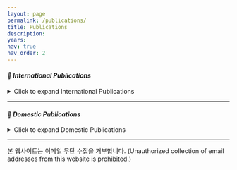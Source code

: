 ```yaml
---
layout: page
permalink: /publications/
title: Publications
description: 
years: 
nav: true
nav_order: 2
---
```


#### ***📄 International Publications*** 
<details>
  <summary>Click to expand International Publications</summary>
    <ul>
        <li>(Journal) Doo-Seop Choi, Taeguen Kim, Boojoong Kang, Eul Gyu Im, "Image-Based Malicious Network Traffic Detection Framework: Data-Centric Approach.", Applied Sciences, 15(12), 6546, 2025</li>
        <li>(Conference) Andri Rai, Eul Gyu Im, "Multi-NetDroid: Multi-layer Perceptron Neural Network for Android Malware Detection", International Conference on Ubiquitous Security, 219-235, 2023</li>
        <li>(Journal) Inwoo Ro, Boojoong Kang, Choonghyun Seo, Eul Gyu Im, "Detection Method for Randomly Generated User IDs: Lift the Curse of Dimensionality", IEEE Access, 10., 86020-86028, 2022</li>
        <li>(Journal) Seong Il Bae, Gyu Bin Lee, Eul Gyu Im, "Ransomware detection using machine learning algorithms", Concurrency and Computation: Practice and Experience, 32.18, e5422, 2020</li>
        <li>(Journal) ByeongHo Jung, Seong Il Bae, Chang Choi, Eul Gyu Im, "Packer identification method based on byte sequences", Concurrency and Computation: Practice and Experience, 32.8, e5082, 2020</li>
        <li>Soo Han Kim, Jong Hyun Kim, Eul Gyu Im, "Malware Family Classification Model using Xception Network", 2020</li>
        <li>Jun Young Chang, Eul Gyu Im, "Data Poisoning Attack on Random Forest Classification Model", 2020</li>
        <li>Seong Il Bae, Soo Han Kim, Eul Gyu Im, "Automatic hybrid analysis technique to improve botnet code coverage using fake server", Proceedings of the Conference on Research in Adaptive and Convergent Systems, 276-282, 2019</li>
        <li>Jong Youn Lee, Jun Young Chang, Eul Gyu Im, "DGA-based malware detection using DNS traffic analysis", Proceedings of the Conference on Research in Adaptive and Convergent Systems, 283-288, 2019</li>
        <li>TaeGuen Kim, Yeo Reum Lee, BooJoong Kang, Eul Gyu Im, "Binary executable file similarity calculation using function matching", The Journal of Supercomputing, 75.2, 607-622, 2019</li>
        <li>Inwoo Ro, Joong Soo Han, Eul Gyu Im, "Detection Method for Distributed Web-Crawlers: A Long-Tail Threshold Model", Security and Communication Networks, 2018</li>
        <li>Byungho Jung, Taeguen Kim, Eul Gyu Im, "Malware classification using byte sequence information", Proceedings of the 2018 Conference on Research in Adaptive and Convergent Systems, 143-148, 2018</li>
        <li>TaeGuen Kim, BooJoong Kang, Mina Rho, Sakir Sezer, Eul Gyu Im, "A multimodal deep learning method for android malware detection using various features", IEEE Transactions on Information Forensics and Security, 14.3, 773-788, 2018</li>
        <li>TaeGuen Kim, BooJoong Kang, Eul Gyu Im, "Runtime detection framework for android malware", Mobile Information Systems, 2018</li>
        <li>Iltaek Kwon, Eul Gyu Im, "Extracting the representative API call patterns of malware families using recurrent neural network", Proceedings of the International Conference on Research in Adaptive and Convergent Systems, 202-207, 2017</li>
        <li>Byeongho Kang, TaeGuen Kim, Junhyoung Kim, Eul Gyu Im, "A Dynamic Taint Analysis Method of Control-Dependent Data", International Information Institute (Tokyo). Information, 19.11A, 5245, 2016</li>
        <li>Tae Kyong Lee, Tae Guen Kim, Eul Gyu Im, "User authentication method using shaking actions in mobile devices", Proceedings of the International Conference on Research in Adaptive and Convergent Systems, 142-147, 2016</li>
        <li>JunGyu Park, TaeGuen Kim, Eul Gyu Im, "Touch gesture data based authentication method for smartphone users", Proceedings of the International Conference on Research in Adaptive and Convergent Systems, 136-141, 2016</li>
        <li>Qing Li, Le Wang, TaeGuen Kim, Eul Gyu Im, "Mobile-based continuous user authentication system for cloud security", IEEE International Conference on Network Infrastructure and Digital Content (IC-NIDC), 176-179, 2016</li>
        <li>In Kyeom Cho, Tae Guen Kim, Yu Jin Shim, Minsoo Ryu, Eul Gyu Im, "Malware analysis and classification using sequence alignments", Intelligent Automation & Soft Computing, 22.3, 371-377, 2016</li>
        <li>Dong-Kyu Chae, Jiwoon Ha, Sang-Wook Kim, BooJoong Kang, Eul Gyu Im, SunJu Park, "Credible, resilient, and scalable detection of software plagiarism using authority histograms", Knowledge-Based Systems, 95, 114-124, 2016</li>
        <li>Yu Jin Shim, TaeGuen Kim, Eul Gyu Im, "A Study on Similarity Calculation Method for API Invocation Sequences", International Conference on Rough Sets and Knowledge Technology, Springer, 492-501, 2015</li>
        <li>In Kyeom Cho, Eul Gyu Im, "Extracting representative API patterns of malware families using multiple sequence alignments", Proceedings of the 2015 Conference on Research in Adaptive and Convergent Systems, 308-313, 2015</li>
        <li>Junhyoung Kim, Tae Guen Kim, Eul Gyu Im, "Structural information based malicious app similarity calculation and clustering", Proceedings of the 2015 Conference on Research in Adaptive and Convergent Systems, 314-318, 2015</li>
        <li>Kyoung Soo Han, Jae Hyun Lim, Boojoong Kang, Eul Gyu Im, "Malware analysis using visualized images and entropy graphs", International Journal of Information Security, 14.1, 1-14, 2015</li>
        <li>BooJoong Kang, Kyoung Soo Han, Byeongho Kang, Eul Gyu Im, "Malware categorization using dynamic mnemonic frequency analysis with redundancy filtering", Digital Investigation, 11.4, 323-335, 2014</li>
        <li>In Kyeom Cho, TaeGuen Kim, Yu Jin Shim, Haeryong Park, Bomin Choi, Eul Gyu Im, "Malware Similarity Analysis using API Sequence Alignments", J. Internet Serv. Inf. Secur., 4.4, 103-114, 2014</li>
        <li>Byeongho Kang, TaeGuen Kim, BooJoong Kang, Eul Gyu Im, Minsoo Ryu, "TASEL: Dynamic taint analysis with selective control dependency", Proceedings of the 2014 Conference on Research in Adaptive and Convergent Systems, 272-277, 2014</li>
        <li>TaeGuen Kim, Jung Bin Park, In Gyeom Cho, Boojoong Kang, Eul Gyu Im, SooYong Kang, "Similarity calculation method for user-define functions to detect malware variants", Proceedings of the 2014 Conference on Research in Adaptive and Convergent Systems, 236-241, 2014</li>
        <li>Junhyoung Kim, TaeGuen Kim, Eul Gyu Im, "Survey of dynamic taint analysis", IEEE International Conference on Network Infrastructure and Digital Content, 269-272, 2014</li>
        <li>KyoungSoo Han, BooJoong Kang, Eul Gyu Im, "Malware analysis using visualized image matrices", The Scientific World Journal, 2014</li>
        <li>Colin Burgess, Sakir Sezer, Kieran McLaughlin, Eul Gyu Im, "Feature set reduction for the detection of packed executables", IET Irish Signals & Systems Conference 2014 and China-Ireland International Conference on ICT, 263-268, 2014</li>
        <li>Byeongho Kang, Eul Gyu Im, "Analysis of binary code topology for dynamic analysis", Proceedings of the 29th Annual ACM Symposium on Applied Computing, 1731-1732, 2014</li>
        <li>Yi Yang, Kieran McLaughlin, Sakir Sezer, Tim Littler, Eul Gyu Im, Bernardi Pranggono, HF Wang, "Multiattribute SCADA-specific intrusion detection system for power networks", IEEE Transactions on Power Delivery, 29.3, 1092-1102, 2014</li>
        <li>Philip Okane, Sakir Sezer, Kieran McLaughlin, Eul Gyu Im, "Malware detection: program run length against detection rate", IET software, 8.1, 42-51, 2014</li>
        <li>Dong-Kyu Chae, Jiwoon Ha, Sang-Wook Kim, BooJoong Kang, Eul Gyu Im, "Software plagiarism detection: a graph-based approach", Proceedings of the 22nd ACM international conference on Information & Knowledge Management, 1577-1580, 2013</li>
        <li>KyoungSoo Han, Jae Hyun Lim, Eul Gyu Im, "Malware analysis method using visualization of binary files", Proceedings of the 2013 Research in Adaptive and Convergent Systems, 317-321, 2013</li>
        <li>SunWoo Kim, TaeGuen Kim, Eul Gyu Im, "Real-time malware detection framework in intrusion detection systems", Proceedings of the 2013 Research in Adaptive and Convergent Systems, 351-352, 2013</li>
        <li>Byeongho Kang, BooJoong Kang, Jungtae Kim, Eul Gyu Im, "Android malware classification method: Dalvik bytecode frequency analysis", Proceedings of the 2013 Research in Adaptive and Convergent Systems, 349-350, 2013</li>
        <li>Yeo Reum Lee, BooJoong Kang, Eul Gyu Im, "Function matching-based binary-level software similarity calculation", Proceedings of the 2013 Research in Adaptive and Convergent Systems, 322-327, 2013</li>
        <li>JaeKeun Lee, BooJoong Kang, Eul Gyu Im, "Rule-based anti-anti-debugging system", Proceedings of the 2013 Research in Adaptive and Convergent Systems, 353-354, 2013</li>
        <li>TaeGuen Kim, Boojoong Kang, Eul Gyu Im, "Malware Classification Method via Binary Content Comparison", International Information Institute (Tokyo). Information, 16.8, 5773, 2013</li>
        <li>Kyoung Soo Han, Eul Gyu Im, "Import API sequences Analysis for Malware Classification", International Information Institute (Tokyo). Information, 16.8, 5613, 2013</li>
        <li>Jungtae Kim, Eul-Gyu Im, "Malicious Family Detection Based on Android Using Similar Class Information", Journal of Security Engineering, 10.4, 441-453, 2013</li>
        <li>Kyoung Soo Han, Yeoreum Lee, Biao Jiang, Eul Gyu Im, "How to Violate Android’s Permission System without Violating It", Proceedings of the Third International Conference on Digital Information Processing and Communications (ICDIPC2013), Dubai, UAE, 18-25, 2013</li>
        <li>Philip O'Kane, Sakir Sezer, Kieran McLaughlin, Eul Gyu Im, "SVM training phase reduction using dataset feature filtering for malware detection", IEEE Transactions on Information Forensics and Security, 8.3, 500-509, 2013</li>
        <li>Kyoung Soo Han, Yeoreum Lee, Biao Jiang, Eul Gyu Im, "Android permission system violation: case study and refinement", International Journal of E-Entrepreneurship and Innovation, 4.1, 16-27, 2013</li>
        <li>Philip Okane, Sakir Sezer, Kieran McLaughlin, Eul Gyu Im, "SVM Training Phase Reduction using Dataset Feature Filtering", IEEE Transactions on Information Forensics and Security, 8(3), 500-509, 2013</li>
        <li>BooJoong Kang, Hye Seon Kim, Ji Su Yang, Eul Gyu Im, "Balanced indexing method for efficient intrusion detection systems", International Conference on Information Security and Cryptology, Springer, 37-48, 2012</li>
        <li>Joonmo Hong, BooJoong Kang, Hye Seon Kim, Peter Chang, Eul Gyu Im, "Secure Data Transmission Protocol based on Quantum Cryptography", International Information Institute (Tokyo). Information, 15.11(B), 4989, 2012</li>
        <li>Boojoong Kang, Taekeun Kim, Heejun Kwon, Yangseo Choi, Eul Gyu Im, "Malware classification method via binary content comparison", Proceedings of the 2012 ACM Research in Applied Computation Symposium, 316-321, 2012</li>
        <li>Kyoung Soo Han, Sung-Ryul Kim, Eul Gyu Im, "Instruction frequency-based malware classification method", International Information Institute (Tokyo). Information, 15.7, 2973, 2012</li>
        <li>BooJoong Kang, Hye Seon Kim, Taeguen Kim, Heejun Kwon, Eul Gyu Im, "Fast Malware Classification using Counting Bloom Filter", International Information Institute (Tokyo). Information, 15.7, 2879, 2012</li>
        <li>Biao Jiang, Eul Gyu Im, Yunmo Koo, "SaaS-driven botnets", Pacific-Asia Workshop on Intelligence and Security Informatics, Springer, 198-206, 2012</li>
        <li>Dongseok Han, Kyoung Soo Han, Boojoong Kang, Hwansoo Han, Eul Gyu Im, "Peer-to-Peer botnet traffic analysis and detection", International Information Institute (Tokyo). Information, 15.4, 1605, 2012</li>
        <li>Kyoung-Soo Han, Eul Gyu Im, "A survey on P2P Botnet detection", Proceedings of the International Conference on IT Convergence and Security 2011, 589-593, 2012</li>
        <li>Kyoung-Soo Han, In-Kyoung Kim, Eul Gyu Im, "Malware classification methods using API sequence characteristics", Proceedings of the International Conference on IT Convergence and Security 2011, 613-626, 2012</li>
        <li>Yi Yang, Kieran McLaughlin, Timothy Littler, Sakir Sezer, Eul Gyu Im, ZQ Yao, B Pranggono, HF Wang, "Man-in-the-middle attack test-bed investigating cyber-security vulnerabilities in smart grid SCADA systems", 138-138, 2012</li>
        <li>Kyoung-Soo Han, Kyoung-Yong Chung, Eul Gyu Im, "A Study on Instruction Substitution Analysis of Metamorphic Malware", Proceedings of the International Conference on IT Convergence and Security 2011, 595-599, 2012</li>
        <li>Eul Gyu Im, Kyoung-Soo Han, "An Analysis of Malware Attached in Spam", Proceedings of the International Conference on IT Convergence and Security 2011, 601-605, 2012</li>
        <li>Kyoung-Soo Han, In-Kyoung Kim, Eul Gyu Im, "Detection methods for malware variant using api call related graphs", Proceedings of the International Conference on IT Convergence and Security 2011, 607-611, 2012</li>
        <li>Boojoong Kang, Hye Seon Kim, Taeguen Kim, Heejun Kwon, Eul Gyu Im, "Fast malware family detection method using control flow graphs", Proceedings of the 2011 ACM Symposium on Research in Applied Computation, 287-292, 2011</li>
        <li>Kyoung Soo Han, Boojoong Kang, Eul Gyu Im, "Malware classification using instruction frequencies", Proceedings of the 2011 ACM Symposium on Research in Applied Computation, 298-300, 2011</li>
        <li>Sung-Hyun Shin, Sang-Chul Lee, Sang-Wook Kim, Eul Gyu Im, Junghoon Lee, "Efficient Shortest Path Search in Large Road Network Environment: A Heuristic Approach", IETE Journal of Research, 57.6, 530-540, 2011</li>
        <li>JW Park, ST Moon, Gi-Wook Son, IK Kim, KS Han, EG Im, IG Kim, "An Automatic Malware Classification System using String List and APIs", Journal of Security Engineering, 8.5, 611-626, 2011</li>
        <li>Boojoong Kang, Hye Seon Kim, Ji Su Yang, Eul Gyu Im, "Rule indexing for efficient intrusion detection systems", International Workshop on Information Security Applications, Springer, 136-141, 2011</li>
        <li>Byung-Kwon Moon, Daeok Youn, Rokjin J Park, Sang-Wook Yeh, Won-Mo Kim, Young-Ho Kim, Jaein I Jeong, Jung-Hun Woo, Eul Gyu Im, Chang-Keun Song, "Meteorological responses to Mt. Baekdu volcanic eruption over east asia in an offline global climate-chemistry model: A pilot study", Asia-Pacific Journal of Atmospheric Sciences, 47.4, 345-351, 2011</li>
        <li>BooJoong Kang, Hye Seon Kim, Eui-Hyung Kim, Hyong-Shik Kim, Eul Gyu Im, "RFID authentication protocol for low-cost RFID tags", Information-an International Interdisciplinary Journal, 14.6, 2041-2060, 2011</li>
        <li>Bo Li, Eul Gyu Im, "A signature matching optimization policy for anti-virus programs", 3rd International Conference on Computer Research and Development, 1, 1-3, 2011</li>
    </ul>
</details>

---

#### ***📄 Domestic Publications*** 

<details>
    <summary>Click to expand Domestic Publications</summary>
    <ul>
        <li>(Journal) Doo-Seop Choi and Eul Gyu Im “Design of a Cloud-based Integrated Security Software Framework for Android Automotive OS Vehicles“ The Journal of Korean Institute of Next Generation Computing 21.3 pp. 7 - 20. (2025): 7.</li>
        <li>(Conference) Jeon, Hye-Min, Doo-Seop Choi, and Eul Gyu Im. "A Comprehensive Performance Evaluation of a Ransomware Detection Model Based on Feature Importance Analysis." Annual Conference of KIPS. Korea Information Processing Society, 2025. (<code>Best Paper Award</code>)</li>
        <li>(Conference) YANG LUOFAN, Doo-Seop Choi, & Eul Gyu Im (2024-12-18). Evasive PDF Malware Detection Based on Deep Learning and CAPE Sandbox. 한국정보과학회 학술발표논문집, 전남. 2024.</li>
        <li>(Conference) Faridun, Rahimov, and Eul Gyu Im. "Enhancing Malware Detection with TabNetClassifier: A SMOTE-based Approach." Annual Conference of KIPS. Korea Information Processing Society, 2024. (<code>Best Paper Award</code>)</li>
        <li>(Conference) Jeon, Hye-Min, Doo-Seop Choi, and Eul Gyu Im. "A Study on Machine Learning-Based Ransomware Classification methods using Optimized Feature Selection." Annual Conference of KIPS. Korea Information Processing Society, 2024.</li>
        <li>(Conference) Kim, Jinha, Doo-Seop Choi, and Eul Gyu Im. "A Study on BERT and LSTM-based Ransomware family classification methods using User-defined functions." Annual Conference of KIPS. Korea Information Processing Society, 2024.</li>
        <li>Su Min Lim, Eul Gyu Im, "Proposal of Process Hollowing Attack Detection Using Process Virtual Memory Data Similarity", Journal of the Korea Institute of Information Security & Cryptology, 29.2, 431-438, 2019</li>
        <li>Seong Il Bae, Eul Gyu Im, "Unpacking Technique for In-memory malware injection technique", Smart Media Journal, 8.1, 19-26, 2019</li>
        <li>Byeong Ho Jung, Eul Gyu Im, "Traffic context based hybrid DDoS detection", 한국콘텐츠학회 ICCC 논문집, 57-58, 2018</li>
        <li>Gyu Bin Lee, Jeong Yun Oak, Eul Gyu Im, "Method of Signature Extraction and Selection for Ransomware Dynamic Analysis", KIISE Transactions on Computing Practices, 24.2, 99-104, 2018</li>
        <li>Gyu Bin Lee, Junhyoung Kim, Joong Soo Han, Eul Gyu Im, "Malware detection method based on the Static analysis using Frequent API set", 한국콘텐츠학회 ICCC 논문집, 215-216, 2017</li>
        <li>Jun-Hyeong Kim, Yong-Hyeok Kim, Hwan-Tae Ji, Eul-Gyu Im, "악성코드 탐지를 위한 바이너리 실행 파일 분석 기법", Communications of the Korean Institute of Information Scientists and Engineers, 35.2, 48-54, 2017</li>
        <li>Tae Kyong Lee, Yong Hyuk Kim, Eul Gyu Im, "Biometric User Authentication Method of Mobile Application in Trustable Space", Journal of the Korea Institute of Information Security & Cryptology, 27.2, 201-212, 2017</li>
        <li>In Kyeom Cho, Eul Gyu Im, "Malware Family Recommendation Using Multiple Sequence Alignment", Journal of KIISE, 43.3, 289-295, 2016</li>
        <li>In Kyeom Cho, Eul Gyu Im, "Improvement of Performance of Malware Similarity Analysis by the Sequence Alignment Technique", KIISE Transactions on Computing Practices, 21.3, 263-268, 2015</li>
        <li>강병호， 임을규, "동적 기호 실행을 이용한 그래프 기반 바이너리 코드 실행 경로 탐색 플랫폼", 정보보호학회논문지, 24.3, 437-444, 2014</li>
        <li>Byeongho Kang, Eul Gyu Im, "Graph based Binary Code Execution Path Exploration Platform for Dynamic Symbolic Execution", Journal of the Korea Institute of Information Security & Cryptology, 24.3, 437-444, 2014</li>
        <li>In-Gyeom Cho, Eul-Gyu Im, "Malware Similarity Calculation using Improved Smith-Waterman Algorithm", Proceedings of the Korea Contents Association Conference, 471-472, 2014</li>
        <li>HyunSoo Lee, Eul Gyu Im, "Comparative Analysis of Android Applications in Unofficial and Official Markets", Proceedings of the Korea Contents Association Conference, 473-474, 2014</li>
        <li>성명재， 박해룡， 최보민， 임을규, "TCP-Flow 시퀀스를 이용한 네트워크 행위 기반 안드로이드 악성코드 탐지", 보안공학연구논문지, 11.6, 551-566, 2014</li>
        <li>JaeKeun Lee, BooJoong Kang, Eul Gyu Im, "Evading anti-debugging techniques with binary substitution", International Journal of Security and Its Applications, 8.1, 183-192, 2014</li>
        <li>강부중， 이여름， 임을규, "명령어 출현 시퀀스를 사용한 악성코드 패밀리 탐지 방법", 보안공학연구논문지, 10.1, 77-92, 2013</li>
        <li>Boo-Joong Kong, Kyoung-Soo Han, Eul-Gyu Im, "Malicious code trends and detection technologies", Communications of the Korean Institute of Information Scientists and Engineers, 30.1, 44-53, 2012</li>
        <li>권희준， 김선우， 임을규, "Multi N-gram 을 이용한 악성코드 분류 시스템", 보안공학연구논문지, 9.6, 531-542, 2012</li>
        <li>양지수， 강부중， 김혜선， 임을규, "An Efficient Signature Detection Method using N-Gram Indexing for Intrusion Detection Systems", 보안공학연구논문지, 9.1, 1-14, 2012</li>
        <li>Biao Jiang, Eul Gyu Im, "Cloud Computing Security: The Conventional and Unconventional Aspects", 한국통신학회 학술대회논문집, 168-169, 2011</li>
        <li>Peter Chang, Eul Gyu Im, "FREENET AS A MALWARE UPDATE SERVER", 한국통신학회 학술대회논문집, 661-662, 2011</li>
        <li>Peter Chang, Eul Gyu Im, "EXTENDING NBAD SYSTEMS: DUAL PHASE DETECTION APPROACH", 한국통신학회 학술대회논문집, 186-188, 2011</li>
        <li>Biao Jiang, Eul Gyu Im, "A Survey of Anomaly-based Botnet Detection", 한국통신학회 학술대회논문집, 242-246, 2011</li>
        <li>Hwan-il You, Dong Kyu Chae, Eul-Gyu Im, "A Mobile Spam SMS Filtering System using Machine learning about syllable and the features of caller ID", Proceedings of the Korea Information Processing Society Conference, 219-222, 2011</li>
        <li>Bo Li, "Smartphone, promising battlefield for hackers", 보안공학연구논문지, 8.1, 89-110, 2011</li>
        <li>Peter Chang, Eul Gyu Im, "Survey of Emerging Trends in Botnet Detection", 한국통신학회 학술대회논문집, 1176-1177, 2010</li>
        <li>Bo Li, Eul Gyu Im, "A survey of virus obfuscation techniques", 한국통신학회 학술대회논문집, 1169-1171, 2010</li>
    </ul>
</details>

---

<footer>
  <p>본 웹사이트는 이메일 무단 수집을 거부합니다. (Unauthorized collection of email addresses from this website is prohibited.)</p>
</footer> 